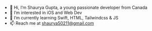 - 👋 Hi, I’m Shaurya Gupta, a young passionate developer from Canada
- 👀 I’m interested in iOS and Web Dev
- 🌱 I’m currently learning Swift, HTML, Tailwindcss & JS
- 📫 Reach me at shaurya50211@gmail.com

<!---
Shaurya50211/Shaurya50211 is a ✨ special ✨ repository because its `README.md` (this file) appears on your GitHub profile.
You can click the Preview link to take a look at your changes.
--->
